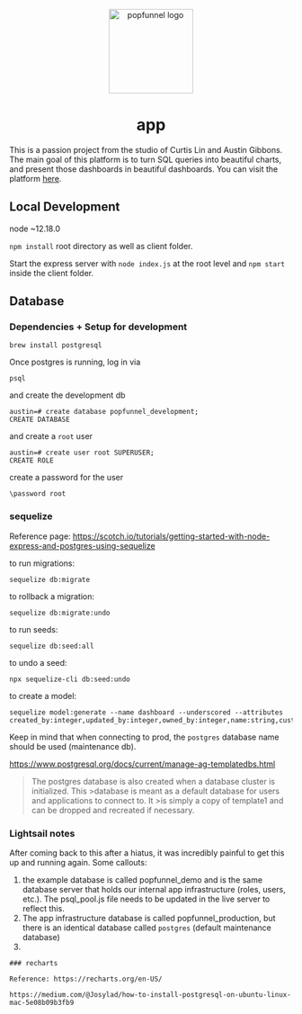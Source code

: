 <p align="center">
  <img src="https://github.com/popfunnel/db-visuals/blob/master/docs/images/popfunnel_logo.png" alt="popfunnel logo" width="150"/>
</p>
<h1 align="center">app</h1>

This is a passion project from the studio of Curtis Lin and Austin Gibbons. The main goal of this platform is to turn SQL queries into beautiful charts, and present those dashboards in beautiful dashboards. You can visit the platform [here](https://app.popfunnel.com/).

## Local Development

node ~12.18.0  

`npm install` root directory as well as client folder.  

Start the express server with `node index.js` at the root level and `npm start` inside the client folder.

## Database

### Dependencies + Setup for development

``` 
brew install postgresql
```

Once postgres is running, log in via 

```
psql
```

and create the development db

```
austin=# create database popfunnel_development;
CREATE DATABASE
```

and create a `root` user

```
austin=# create user root SUPERUSER;
CREATE ROLE
```


create a password for the user 
```
\password root
```


### sequelize

Reference page: https://scotch.io/tutorials/getting-started-with-node-express-and-postgres-using-sequelize

to run migrations:

```
sequelize db:migrate
```

to rollback a migration:

```
sequelize db:migrate:undo
```

to run seeds:
```
sequelize db:seed:all
```

to undo a seed:
```
npx sequelize-cli db:seed:undo
```

to create a model:
```
sequelize model:generate --name dashboard --underscored --attributes created_by:integer,updated_by:integer,owned_by:integer,name:string,customer_id:integer,charts:array:integer
```

Keep in mind that when connecting to prod, the `postgres` database name should be used (maintenance db). 

https://www.postgresql.org/docs/current/manage-ag-templatedbs.html
>The postgres database is also created when a database cluster is initialized. This >database is meant as a default database for users and applications to connect to. It >is simply a copy of template1 and can be dropped and recreated if necessary.

### Lightsail notes
After coming back to this after a hiatus, it was incredibly painful to get this up and running again. Some callouts:
1. the example database is called popfunnel_demo and is the same database server that holds our internal app infrastructure (roles, users, etc.). The psql_pool.js file needs to be updated in the live server to reflect this.
2. The app infrastructure database is called popfunnel_production, but there is an identical database called `postgres` (default maintenance database)
3. 



```
### recharts

Reference: https://recharts.org/en-US/

https://medium.com/@Josylad/how-to-install-postgresql-on-ubuntu-linux-mac-5e08b09b3fb9

